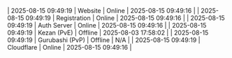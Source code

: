 | 2025-08-15 09:49:19 | Website | Online | 2025-08-15 09:49:16 |
| 2025-08-15 09:49:19 | Registration | Online | 2025-08-15 09:49:16 |
| 2025-08-15 09:49:19 | Auth Server | Online | 2025-08-15 09:49:16 |
| 2025-08-15 09:49:19 | Kezan (PvE) | Offline | 2025-08-03 17:58:02 |
| 2025-08-15 09:49:19 | Gurubashi (PvP) | Offline | N/A |
| 2025-08-15 09:49:19 | Cloudflare | Online | 2025-08-15 09:49:16 |
